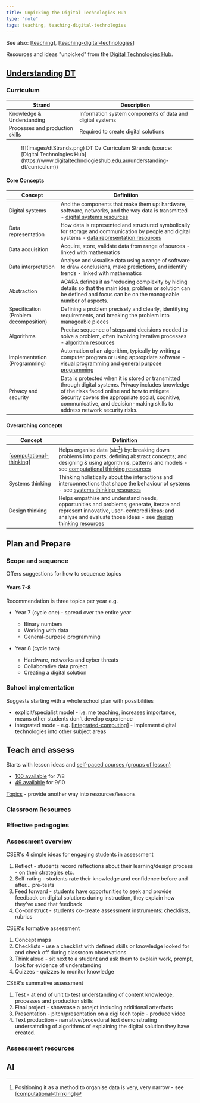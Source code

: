 ```yaml
---
title: Unpicking the Digital Technologies Hub
type: "note"
tags: teaching, teaching-digital-technologies
---
```


See also: [[teaching]], [[teaching-digital-technologies]]

Resources and ideas "unpicked" from the [Digital Technologies Hub](https://www.digitaltechnologieshub.edu.au/).

## [Understanding DT](https://www.digitaltechnologieshub.edu.au/understanding-dt/)

### Curriculum

| Strand | Description | 
| --- | --- |
| Knowledge & Understanding | Information system components of data and digital systems | 
| Processes and production skills | Required to create digital solutions |

<figure markdown>
![](images/dtStrands.png)
<caption>DT Oz Curriculum Strands (source: [Digital Technologies Hub](https://www.digitaltechnologieshub.edu.au/understanding-dt/curriculum))</caption>
</figure>

#### Core Concepts

| Concept | Definition |
| --- | --- |
| Digital systems  | And the components that make them up: hardware, software, networks, and the way data is transmitted - [digital systems resources](https://www.digitaltechnologieshub.edu.au/teach-and-assess/classroom-resources/topics/digital-systems/) |
| Data representation  | How data is represented and structured symbolically for storage and communication by people and digital systems - [data representation resources](https://www.digitaltechnologieshub.edu.au/teach-and-assess/classroom-resources/topics/data-representation/) |
| Data acquisition  | Acquire, store, validate data from range of sources - linked with mathematics |
| Data interpretation  | Analyse and visualise data using a range of software to draw conclusions, make predictions, and identify trends - linked with mathematics  |
| Abstraction  |  ACARA defines it as "reducing complexity by hiding details so that the main idea, problem or solution can be defined and focus can be on the manageable number of aspects. |
| Specification (Problem decomposition) | Defining a problem precisely and clearly, identifying requirements, and breaking the problem into manageable pieces |
| Algorithms | Precise sequence of steps and decisions needed to solve a problem, often involving iterative processes - [algorithm resources](https://www.digitaltechnologieshub.edu.au/teach-and-assess/classroom-resources/topics/algorithms/) |
| Implementation (Programming) | Automation of an algorithm, typically by writing a computer program or using appropriate software - [visual programming](https://www.digitaltechnologieshub.edu.au/teach-and-assess/classroom-resources/topics/visual-programming/) and [general purpose programming](https://www.digitaltechnologieshub.edu.au/teach-and-assess/classroom-resources/topics/general-purpose-programming/) |
| Privacy and security |  Data is protected when it is stored or transmitted through digital systems. Privacy includes knowledge of the risks faced online and how to mitigate. Security covers the appropriate social, cognitive, communicative, and decision-making skills to address network security risks. |

#### Overarching concepts

| Concept | Definition |
| --- | --- |
| [[computational-thinking]] | Helps organise data (sic[^1]) by: breaking down problems into parts; defining abstract concepts; and designing & using algorithms, patterns and models - see [computational thinking resources](https://www.digitaltechnologieshub.edu.au/teach-and-assess/classroom-resources/topics/computational-thinking/) |
| Systems thinking | Thinking holistically about the interactions and interconnections that shape the behaviour of systems - see [systems thinking resources](https://www.digitaltechnologieshub.edu.au/teach-and-assess/classroom-resources/topics/systems-thinking/) |
| Design thinking | Helps empathise and understand needs, opportunities and problems; generate, iterate and represent innovative, user-centered ideas; and analyse and evaluate those ideas - see [design thinking resources](https://www.digitaltechnologieshub.edu.au/teach-and-assess/classroom-resources/topics/design-thinking/) |

[^1]: Positioning it as a method to organise data is very, very narrow - see [[computational-thinking]]


## Plan and Prepare

### Scope and sequence

Offers suggestions for how to sequence topics

#### Years 7-8

Recommendation is three topics per year e.g.

- Year 7 (cycle one) - spread over the entire year

    - Binary numbers
    - Working with data 
    - General-purpose programming

- Year 8 (cycle two)

    - Hardware, networks and cyber threats
    - Collaborative data project
    - Creating a digital solution

### School implementation

Suggests starting with a whole school plan with  possibilities

- explicit/specialist model - i.e. me teaching, increases importance, means other students don't develop experience
- integrated mode - e.g. [[integrated-computing]] - implement digital technologies into other subject areas

## Teach and assess

Starts with lesson ideas and [self-paced courses (groups of lesson)](https://www.digitaltechnologieshub.edu.au/teach-and-assess/classroom-resources/courses-or-tutorials/)

- [100 available](https://www.digitaltechnologieshub.edu.au/search/?filters=10135%2C10106&p=1&items=8) for 7/8
- [49 available](https://www.digitaltechnologieshub.edu.au/search/?filters=10135%2C10106&p=1&items=8) for 9/10

[Topics](https://www.digitaltechnologieshub.edu.au/teach-and-assess/classroom-resources/topics/) - provide another way into resources/lessons

### Classroom Resources


### Effective pedagogies

### Assessment overview

CSER's 4 simple ideas for engaging students in assessment

1. Reflect - students record reflections about their learning/design process - on their strategies etc.
2. Self-rating - students rate their knowledge and confidence before and after... pre-tests
3. Feed forward - students have opportunities to seek and provide feedback on digital solutions during instruction, they explain how they've used that feedback
4. Co-construct - students co-create assessment instruments: checklists, rubrics

CSER's formative assessment

1. Concept maps 
2. Checklists - use a checklist with defined skills or knowledge looked for and check off during classroom observations
3. Think aloud - sit next to a student and ask them to explain work, prompt, look for evidence of understanding
4. Quizzes - quizzes to monitor knowledge

CSER's summative assessment

1. Test - at end of unit to test understanding of content knowledge, processes and production skills
2. Final project - showcase a proejct including additional arterfacts
3. Presentation - pitch/presentation on a digi tech topic - produce video
4. Text production - narrative/procedural text demonstrating undersatnding of algorithms of explaining the digital solution they have created.

### Assessment resources


## AI


[//begin]: # "Autogenerated link references for markdown compatibility"
[teaching]: ../teaching "Teaching"
[teaching-digital-technologies]: teaching-digital-technologies "Teaching Digital Technologies"
[computational-thinking]: ../../computing/computational-thinking "Computational thinking"
[integrated-computing]: ../../computing/integrated-computing "Integrated Computing"
[//end]: # "Autogenerated link references"